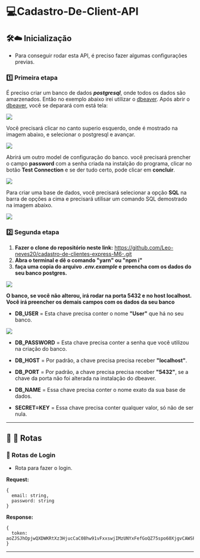 # 💻Cadastro-De-Client-API

## 🛠️:cloud: Inicialização

* Para conseguir rodar esta API, é preciso fazer algumas configurações previas.

### :one: Primeira etapa

É preciso criar um banco de dados <strong><i>postgresql</i></strong>, onde todos os dados são amarzenados. Então no exemplo abaixo irei utilizar o <a href="https://dbeaver.io/download/">dbeaver</a>. Após abrir o <a href="https://dbeaver.io/download/">dbeaver</a>, você se deparará com está tela:

<div>
  <img src="https://user-images.githubusercontent.com/101361395/226995412-664a41aa-b1dc-4fb0-b078-f78779523222.png"/>
</div>

<p>Você precisará clicar no canto superio esquerdo, onde é mostrado na imagem abaixo, e selecionar o postgresql e avançar.</p>

<div>
  <img src="https://user-images.githubusercontent.com/101361395/227004042-b71d3686-3e26-4625-981c-da0f0cc2467b.png"/>
</div>

<p>Abrirá um outro model de configuração do banco. você precisará prencher o campo <strong>password</strong> com a senha criada na instalção do programa, clicar no botão <strong>Test Connection</strong> e se der tudo certo, pode clicar em <strong>concluir</strong>.</p>

<div>
  <img src="https://user-images.githubusercontent.com/101361395/227006529-8fb5d2fd-442f-4eb2-a45b-2f15be5dbc04.png"/>
</div>

Para criar uma base de dados, você precisará selecionar a opção <strong>SQL</strong> na barra de opções a cima e precisará utilisar um comando SQL demostrado na imagem abaixo.

<div>
  <img src="https://user-images.githubusercontent.com/101361395/227008368-c54b5b76-8cda-42b4-a912-f358b7c2b225.png"/>
</div>

### :two: Segunda etapa

1. **Fazer o clone do repositório neste link:** https://github.com/Leo-neves20/cadastro-de-clientes-express-M6-.git <br>
2. **Abra o terminal e dê o comando "yarn" ou "npm i"** <br>
3. **faça uma copia do arquivo <i>.env.example</i> e preencha com os dados do seu banco postgres.** <br>
<div>
  <img src="https://user-images.githubusercontent.com/101361395/227014435-3076fc0e-6e9f-45c5-a8cd-7288a7aca487.png"/>
</div>

**O banco, se você não alterou, irá rodar na porta 5432 e no host localhost. Você irá preencher os demais campos com os dados da seu banco**

* **DB_USER** = Esta chave precisa conter o nome <strong>"User"</strong> que há no seu banco.
<div>
  <img src="https://user-images.githubusercontent.com/101361395/227048973-bd2bead7-ca32-4e54-a3e6-57bf9bd36390.png"/>
</div>

* **DB_PASSWORD** = Esta chave precisa conter a senha que você utilizou na criação do banco.

* **DB_HOST** = Por padrão, a chave precisa precisa receber <strong>"localhost"</strong>.

* **DB_PORT** = Por padrão, a chave precisa precisa receber <strong>"5432"</strong>, se a chave da porta não foi alterada na instalação do dbeaver.

* **DB_NAME** = Essa chave precisa conter o nome exato da sua base de dados.

* **SECRET=KEY** = Essa chave precisa conter qualquer valor, só não de ser nula.

_______________________________________________________________________________________________________________________________________________________________________

## :bullettrain_side: :construction: Rotas

### :key: Rotas de Login

* Rota para fazer o login.

**Request:** 
````
{
  email: string,
  password: string
}
````

**Response:** 
````
{
  token: aoZJSJhOpjwQXDWKRtXz3HjucCaC08hw91vFxxswjIMzUNYxFefGoQZ75spo60XjgvCAWSFAtxPjdMnYpkxLH7E63aa2cf042609
}
````

_______________________________________________________________________________________________________________________________________________________________________


